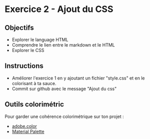 # Exercice 2 - Ajout du CSS 

## Objectifs

- Explorer le language HTML
- Comprendre le lien entre le markdown et le HTML
- Explorer le CSS

## Instructions

- Améliorer l'exercice 1 en y ajoutant un fichier "style.css" et en le colorisant à ta sauce.
- Commit sur github avec le message "Ajout du css"

## Outils colorimétric

Pour garder une cohérence colorimétrique sur ton projet :
* [adobe.color](https://color.adobe.com/fr/)
* [Material Palette](https://www.materialpalette.com/)


